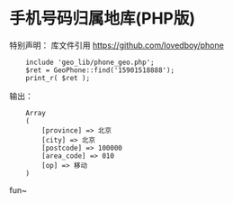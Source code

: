 # 手机号码归属地库(PHP版)


特别声明：
库文件引用 https://github.com/lovedboy/phone



		include 'geo_lib/phone_geo.php';
		$ret = GeoPhone::find('15901518888');
		print_r( $ret );

输出：
		
		Array
		(
		    [province] => 北京
		    [city] => 北京
		    [postcode] => 100000
		    [area_code] => 010
		    [op] => 移动
		)
				

fun~